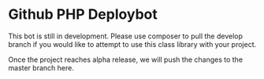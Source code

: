 # Github PHP Deploybot

This bot is still in development. Please use composer to pull the develop branch if you would like to attempt to use this class library with your project.

Once the project reaches alpha release, we will push the changes to the master branch here.
